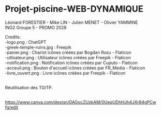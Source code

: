 # Projet-piscine-WEB-DYNAMIQUE

Léonard FORESTIER - Mike LIN - Julien MENET - Olivier YAMMINE
<br>ING2 Groupe 5 - PROMO 2028

Credits:
    <br>-logo.png : ChatGPT
    <br>-greek-temple-ruins.jpg : Freepik
    <br>-panier.png : Chariot icônes créées par Bogdan Rosu - Flaticon
    <br>-utlisateur.png : Utilisateur icônes créées par Freepik - Flaticon
    <br>-notification.png : Notification icônes créées par Cuputo - Flaticon
    <br>-acceuil.png : Bouton d'accueil icônes créées par FR_Media - Flaticon
    <br>-livre_ouvert.png : Livre icônes créées par Freepik - Flaticon

<br>Réutilisation des TD/TP.

<br>https://www.canva.com/design/DAGocZUzkAM/0UeqUDhHJh4JXr84gPCwfg/edit